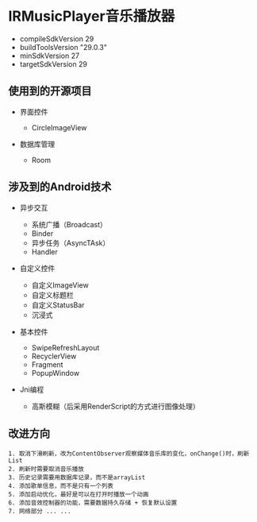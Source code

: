 # IRMusicPlayer音乐播放器

- compileSdkVersion 29
- buildToolsVersion "29.0.3"
- minSdkVersion 27
- targetSdkVersion 29

## 使用到的开源项目

- 界面控件
    - CircleImageView

- 数据库管理
    - Room

## 涉及到的Android技术

- 异步交互
    - 系统广播（Broadcast）
    - Binder
    - 异步任务（AsyncTAsk）
    - Handler

- 自定义控件
    - 自定义ImageView
    - 自定义标题栏
    - 自定义StatusBar
    - 沉浸式

- 基本控件
    - SwipeRefreshLayout
    - RecyclerView
    - Fragment
    - PopupWindow

- Jni编程
    - 高斯模糊（后采用RenderScript的方式进行图像处理）

## 改进方向
    1. 取消下滑刷新，改为ContentObserver观察媒体音乐库的变化，onChange()时，刷新List
    2. 刷新时需要取消音乐播放
    3. 历史记录需要用数据库记录，而不是arrayList
    4. 添加歌单信息，而不是只有一个列表
    5. 添加启动优化，最好是可以在打开时播放一个动画
    6. 添加音效控制器的功能，需要数据持久存储 + 恢复默认设置
    7. 网络部分 ... ...
